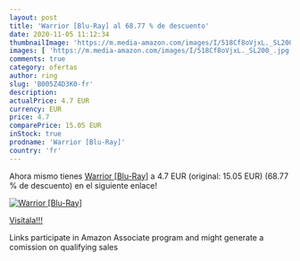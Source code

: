 ```yaml
---
layout: post
title: 'Warrior [Blu-Ray] al 68.77 % de descuento'
date: 2020-11-05 11:12:34
thumbnailImage: 'https://m.media-amazon.com/images/I/518Cf8oVjxL._SL200_.jpg'
images: [ 'https://m.media-amazon.com/images/I/518Cf8oVjxL._SL200_.jpg' ]
comments: true
category: ofertas
author: ring
slug: 'B005Z4D3K0-fr'
description:
actualPrice: 4.7 EUR
currency: EUR
price: 4.7
comparePrice: 15.05 EUR
inStock: true
prodname: 'Warrior [Blu-Ray]'
country: 'fr'
---
```


Ahora mismo tienes [Warrior [Blu-Ray]](https://www.amazon.fr/dp/B005Z4D3K0/?tag=tolees0d-21) a 4.7 EUR (original: 15.05 EUR) (68.77 %  de descuento) en el siguiente enlace!

[![Warrior [Blu-Ray]](https://m.media-amazon.com/images/I/518Cf8oVjxL._SL200_.jpg)](https://www.amazon.fr/dp/B005Z4D3K0/?tag=tolees0d-21)

[Visítala!!!](https://www.amazon.fr/dp/B005Z4D3K0/?tag=tolees0d-21)

Links participate in Amazon Associate program and might generate a comission on qualifying sales
